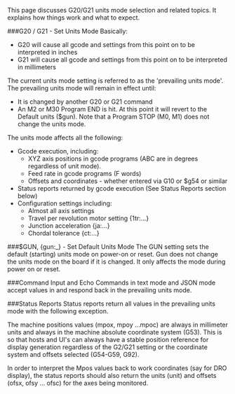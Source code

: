 This page discusses G20/G21 units mode selection and related topics. It explains how things work and what to expect.

###G20 / G21 - Set Units Mode
Basically:
* G20 will cause all gcode and settings from this point on to be interpreted in inches
* G21 will cause all gcode and settings from this point on to be interpreted in millimeters

The current units mode setting is referred to as the 'prevailing units mode'. The prevailing units mode will remain in effect until:
* It is changed by another G20 or G21 command
* An M2 or M30 Program END is hit. At this point it will revert to the Default units ($gun). Note that a Program STOP (M0, M1) does not change the units mode.

The units mode affects all the following:
* Gcode execution, including:
  * XYZ axis positions in gcode programs (ABC are in degrees regardless of unit mode).
  * Feed rate in gcode programs (F words)
  * Offsets and coordinates - whether entered via G10 or $g54 or similar
* Status reports returned by gcode execution (See Status Reports section below)
* Configuration settings including:
  * Almost all axis settings
  * Travel per revolution motor setting {1tr:...} 
  * Junction acceleration {ja:...}
  * Chordal tolerance {ct:...}

###$GUN, {gun:_} - Set Default Units Mode
The GUN setting sets the default (starting) units mode on power-on or reset. Gun does not change the units mode on the board if it is changed. It only affects the mode during power on or reset. 

###Command Input and Echo
Commands in text mode and JSON mode accept values in and respond back in the prevailing units mode. 

###Status Reports
Status reports return all values in the prevailing units mode with the following exception.

The machine positions values (mpox, mpoy ...mpoc) are always in millimeter units and always in the machine absolute coordinate system (G53). This is so that hosts and UI's can always have a stable position reference for display generation regardless of the G2/G21 setting or the coordinate system and offsets selected (G54-G59, G92). 

In order to interpret the Mpos values back to work coordinates (say for DRO display), the status reports should also return the units (unit) and offsets (ofsx, ofsy ... ofsc) for the axes being monitored.

